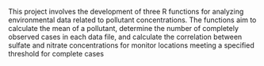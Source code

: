 This project involves the development of three R functions for analyzing environmental data related to pollutant concentrations. The functions aim to calculate the mean of a pollutant, determine the number of completely observed cases in each data file, and calculate the correlation between sulfate and nitrate concentrations for monitor locations meeting a specified threshold for complete cases
